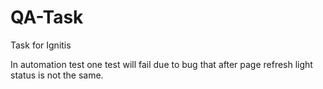 # QA-Task
Task for Ignitis

In automation test one test will fail due to bug that after page refresh light status is not the same.
